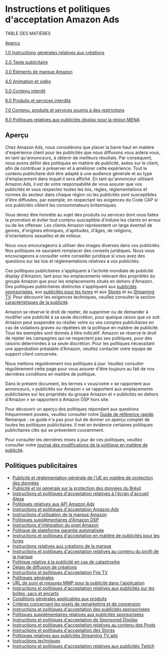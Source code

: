 Instructions et politiques d'acceptation Amazon Ads
===================================================

TABLE DES MATIÈRES

[Aperçu](#overview)

[1.0 Instructions générales relatives aux créations](https://advertising.amazon.com/resources/ad-policy/creative-acceptance/general-creative-guidelines?ref_=a20m_us_spcs_cap_spcs_cap1)

[2.0 Texte publicitaire](https://advertising.amazon.com/resources/ad-policy/creative-acceptance/advertising-copy?ref_=a20m_us_spcs_cap_spcs_cap2)

[3.0 Éléments de marque Amazon](https://advertising.amazon.com/resources/ad-policy/creative-acceptance/brand-elements?ref_=a20m_us_spcs_cap_spcs_cap3)

[4.0 Animation et vidéo](https://advertising.amazon.com/resources/ad-policy/creative-acceptance/animation-video?ref_=a20m_us_spcs_cap_spcs_cap4)

[5.0 Contenu interdit](https://advertising.amazon.com/resources/ad-policy/creative-acceptance/prohibited-content?ref_=a20m_us_spcs_cap_spcs_cap5)

[6.0 Produits et services interdits](https://advertising.amazon.com/resources/ad-policy/creative-acceptance/prohibited-products-services?ref_=a20m_us_spcs_cap_spcs_cap6)

[7.0 Contenu, produits et services soumis à des restrictions](https://advertising.amazon.com/resources/ad-policy/creative-acceptance/restricted-content-products-services?ref_=a20m_us_spcs_cap_spcs_cap7)

[8.0 Politiques relatives aux publicités display pour la région MENA](https://advertising.amazon.com/resources/ad-policy/creative-acceptance/mena?ref_=a20m_us_spcs_cap_spcs_cap8)

Aperçu
------

Chez Amazon Ads, nous considérons que placer la barre haut en matière d'expérience client pour les publicités que nous diffusons vous aidera vous, en tant qu'annonceurs, à obtenir de meilleurs résultats. Par conséquent, nous avons défini des politiques en matière de publicité, axées sur le client, afin de contribuer à préserver et à améliorer cette expérience. Tout le contenu publicitaire doit être adapté à une audience générale et au type d'emplacement dans lequel il sera affiché. En tant qu'annonceur utilisant Amazon Ads, il est de votre responsabilité de vous assurer que vos publicités et vous respectez toutes les lois, règles, réglementations et normes du secteur dans chaque région où les publicités sont susceptibles d'être diffusées, par exemple, en respectant les exigences du Code CAP si vos publicités ciblent les consommateurs britanniques.  
  
Vous devez être honnête au sujet des produits ou services dont vous faites la promotion et éviter tout contenu susceptible d'induire les clients en erreur ou de les offenser. Les clients Amazon représentent un large éventail de genres, d'origines ethniques, d'aptitudes, d'âges, de religions, d'orientations sexuelles et de milieux.  
  
Nous vous encourageons à utiliser des images diverses dans vos publicités. Nos politiques ne sauraient remplacer des conseils juridiques. Nous vous encourageons à consulter votre conseiller juridique si vous avez des questions sur les lois et réglementations relatives à vos publicités.  
  
Ces politiques publicitaires s'appliquent à l'activité mondiale de publicité display d'Amazon, tant pour les emplacements relevant des propriétés du groupe Amazon que pour les emplacements situés en dehors d'Amazon. Des politiques publicitaires distinctes s'appliquent aux [publicités sponsorisées](https://advertising.amazon.com/resources/ad-policy/sponsored-ads-policies?ref_=a20m_us_spcs_cap_spcs_sacap), aux [publicités pour les livres](https://advertising.amazon.com/resources/ad-policy/book-ads?ref_=a20m_us_spcs_cap_spcs_bkad) et aux [Stores](https://advertising.amazon.com/resources/ad-policy/stores?ref_=a20m_us_spcs_cap_spcs_stcap) et au [Streaming TV](https://advertising.amazon.com/resources/ad-policy/streaming-tv-ads?ref_=a20m_us_spcs_sttvad). Pour découvrir les exigences techniques, veuillez consulter la section [caractéristiques de la publicité](https://advertising.amazon.com/resources/ad-specs?ref_=a20m_us_spcs_cap_spcs).  
  
Amazon se réserve le droit de rejeter, de supprimer ou de demander à modifier une publicité à sa seule discrétion, pour quelque raison que ce soit. Amazon peut suspendre ou résilier votre ou vos comptes publicitaires en cas de violations graves ou répétées de la politique en matière de publicité. Tous les exemples sont donnés à titre indicatif. Amazon se réserve le droit de rejeter les campagnes qui ne respectent pas ses politiques, pour des raisons déterminées à sa seule discrétion. Pour les politiques nécessitant une approbation préalable d'Amazon, veuillez contacter votre équipe de support client concernée.  
  
Nous mettons régulièrement nos politiques à jour. Veuillez consulter régulièrement cette page pour vous assurer d'être toujours au fait de nos dernières conditions en matière de politique.  
  
Dans le présent document, les termes « vous/votre » se rapportent aux annonceurs, « publicités sur Amazon » se rapportent aux emplacements publicitaires sur les propriétés du groupe Amazon et « publicités en dehors d'Amazon » se rapportent à Amazon DSP hors site.  
  
Pour découvrir un aperçu des politiques répondant aux questions fréquemment posées, veuillez consulter notre [Guide de référence rapide](https://advertising.amazon.com/resources/ad-policy/quick-reference?ref_=a20m_us_spcs_cap_spsc_qkrf). Remarque : ce guide n'a pas pour but de donner un aperçu complet de toutes les politiques publicitaires. Il met en évidence certaines politiques publicitaires clés qui se présentent couramment.  
  
Pour consulter les dernières mises à jour de ces politiques, veuillez consulter notre [journal des modifications de la politique en matière de publicité](https://advertising.amazon.com/resources/ad-policy/creative-acceptance/ad-policy-change-log?ref_=a20m_us_spcs_cap_spcs_chnglg).

Politiques publicitaires
------------------------

* [Publicité et réglementation générale de l'UE en matière de protection des données](https://advertising.amazon.com/resources/ad-policy/eu-data-protection-and-privacy?ref_=a20m_us_spcs_gdpr)
* [Publicité et loi générale sur la protection des données du Brésil](https://advertising.amazon.com/resources/ad-policy/lgpd?ref_=a20m_us_spcs_lgpd)
* [Instructions et politiques d'acceptation relatives à l'écran d'accueil Alexa](https://advertising.amazon.com/resources/ad-policy/alexa-home-screen?ref_=a20m_us_spcs_alxhs)
* [Politiques relatives aux API Amazon Ads](https://advertising.amazon.com/resources/ad-policy/api?ref_=a20m_us_spcs_api)
* [Instructions et politiques d'acceptation Amazon Ads](https://advertising.amazon.com/resources/ad-policy/creative-acceptance?ref_=a20m_us_spcs_cap)
* [Instructions d'utilisation de la marque Amazon](https://advertising.amazon.com/resources/ad-policy/brand-usage?ref_=a20m_us_spcs_brdusg)
* [Politiques supplémentaires d'Amazon DSP](https://advertising.amazon.com/resources/ad-policy/amazon-dsp-additional-policies?ref_=a20m_us_spcs_dspap)
* [Instructions d'intégration du pixel Amazon](https://advertising.amazon.com/resources/ad-policy/pixeling-policy?ref_=a20m_us_spcs_pxlg)
* [Politique de plateforme garantie automatisée](https://advertising.amazon.com/resources/ad-specs/automated-guarantee?ref_=a20m_us_spcs_autgrt)
* [Instructions et politiques d'acceptation en matière de publicités pour les livres](https://advertising.amazon.com/en-us/resources/ad-policy/book-ads?ref_=a20m_us_spcs_bkad)
* [Instructions relatives aux créations de la marque](https://advertising.amazon.com/resources/ad-specs/how-to-build-brand-creatives-to-engage-amazon-shoppers?ref_=a20m_us_spcs_bcag)
* [Instructions et politiques d'acceptation relatives au contenu du profil de la marque](https://advertising.amazon.com/resources/ad-policy/brand-profile?ref_=a20m_us_spcs_brdprfl)
* [Politique relative à la publicité en cas de catastrophe](https://advertising.amazon.com/resources/ad-policy/catastrophic-events?ref_=a20m_us_spcs_ctsphevt)
* [Délais de diffusion de créations](https://advertising.amazon.com/resources/ad-policy/production-timelines?ref_=a20m_us_spcs_crtdlv)
* [Instructions et politiques d'acceptation Fire TV](https://advertising.amazon.com/resources/ad-policy/fire-tv?ref_=a20m_us_spcs_ftv)
* [Politiques générales](https://advertising.amazon.com/resources/ad-policy/general-policies?ref_=a20m_us_spcs_gnrplc)
* [URL de suivi et mesures MMP pour la publicité dans l'application](https://advertising.amazon.com/resources/ad-policy/mmp-measurement-urls?ref_=a20m_us_spcs_mmpmsr)
* [Instructions et politiques d'acceptation relatives aux publicités sur les boîtes, sacs et encarts](https://advertising.amazon.com/resources/ad-policy/on-box-and-bag-ads?ref_=a20m_us_spcs_bxbg)
* [Conditions générales applicables aux produits](https://advertising.amazon.com/legal/product-terms?ref_=a20m_us_spcs_prdtrm)
* [Critères concernant les pixels de remarketing et de conversion](https://advertising.amazon.com/resources/ad-policy/remarketing-conversion-pixel-requirements?ref_=a20m_us_spcs_rmktg)
* [Instructions et politiques d'acceptation des publicités sponsorisées](https://advertising.amazon.com/resources/ad-policy/sponsored-ads-policies?ref_=a20m_us_spcs_spadcap)
* [Politiques supplémentaires relatives aux publicités sponsorisées](https://advertising.amazon.com/resources/ad-policy/sponsored-ads-additional-policies?ref_=a20m_us_spcs_spadcp)
* [Instructions et politiques d'acceptation de Sponsored Display](https://advertising.amazon.com/resources/ad-policy/sponsored-display-policies?ref_=a20m_us_spcs_sdcap)
* [Instructions et politiques d'acceptation relatives au contenu des Posts](https://advertising.amazon.com/resources/ad-policy/posts?ref_=a20m_us_spcs_ptscap)
* [Instructions et politiques d'acceptation des Stores](https://advertising.amazon.com/resources/ad-policy/stores?ref_=a20m_us_spcs_stcap)
* [Politiques relatives aux publicités Streaming TV ads](https://advertising.amazon.com/resources/ad-policy/streaming-tv-ads?ref_=a20m_us_spcs_sttvad)
* [Instructions techniques](https://advertising.amazon.com/resources/ad-policy/technical-guidelines?ref_=a20m_us_spcs_tcpl)
* [Instructions et politiques d'acceptation relatives aux publicités Twitch](https://advertising.amazon.com/resources/ad-policy/twitch?ref_=a20m_us_spcs_twtcgap)